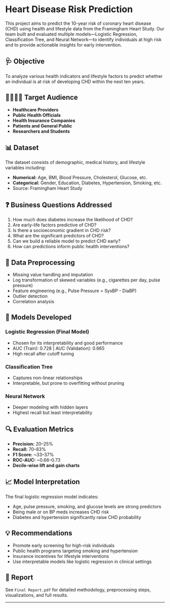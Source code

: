 # Heart Disease Risk Prediction

This project aims to predict the 10-year risk of coronary heart disease (CHD) using health and lifestyle data from the Framingham Heart Study. Our team built and evaluated multiple models—Logistic Regression, Classification Tree, and Neural Network—to identify individuals at high risk and to provide actionable insights for early intervention.

## 🩺 Objective

To analyze various health indicators and lifestyle factors to predict whether an individual is at risk of developing CHD within the next ten years. 

## 👨‍👩‍👧‍👦 Target Audience

- **Healthcare Providers**
- **Public Health Officials**
- **Health Insurance Companies**
- **Patients and General Public**
- **Researchers and Students**

## 📊 Dataset

The dataset consists of demographic, medical history, and lifestyle variables including:
- **Numerical:** Age, BMI, Blood Pressure, Cholesterol, Glucose, etc.
- **Categorical:** Gender, Education, Diabetes, Hypertension, Smoking, etc.
- Source: Framingham Heart Study

## ❓ Business Questions Addressed

1. How much does diabetes increase the likelihood of CHD?
2. Are early-life factors predictive of CHD?
3. Is there a socioeconomic gradient in CHD risk?
4. What are the significant predictors of CHD?
5. Can we build a reliable model to predict CHD early?
6. How can predictions inform public health interventions?

## 🧹 Data Preprocessing

- Missing value handling and imputation
- Log transformation of skewed variables (e.g., cigarettes per day, pulse pressure)
- Feature engineering (e.g., Pulse Pressure = SysBP - DiaBP)
- Outlier detection
- Correlation analysis

## 🤖 Models Developed

### Logistic Regression (Final Model)
- Chosen for its interpretability and good performance
- AUC (Train): 0.728 | AUC (Validation): 0.665
- High recall after cutoff tuning

### Classification Tree
- Captures non-linear relationships
- Interpretable, but prone to overfitting without pruning

### Neural Network
- Deeper modeling with hidden layers
- Highest recall but least interpretability

## 🔍 Evaluation Metrics

- **Precision:** 20–25%
- **Recall:** 70–83%
- **F1 Score:** ~33–37%
- **ROC-AUC:** ~0.66–0.73
- **Decile-wise lift and gain charts**

## 📈 Model Interpretation

The final logistic regression model indicates:
- Age, pulse pressure, smoking, and glucose levels are strong predictors
- Being male or on BP meds increases CHD risk
- Diabetes and hypertension significantly raise CHD probability

## 💡 Recommendations

- Promote early screening for high-risk individuals
- Public health programs targeting smoking and hypertension
- Insurance incentives for lifestyle interventions
- Use interpretable models like logistic regression in clinical settings


## 📁 Report

See `Final Report.pdf` for detailed methodology, preprocessing steps, visualizations, and full results.

---

